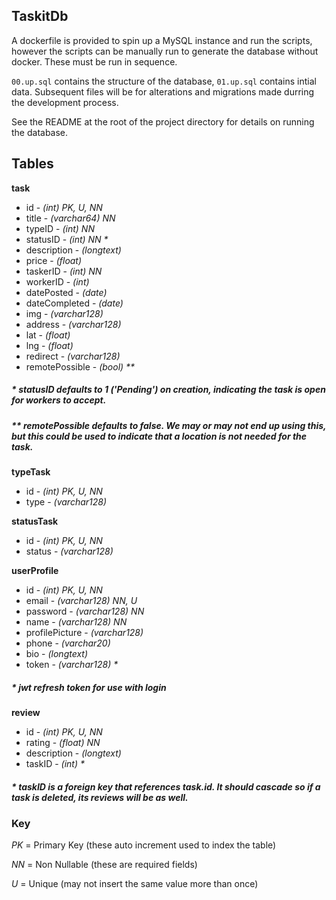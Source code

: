 ## TaskitDb

A dockerfile is provided to spin up a MySQL instance and run the scripts, however the scripts can be manually run to generate the database without docker. These must be run in sequence.

`00.up.sql` contains the structure of the database, `01.up.sql` contains intial data. Subsequent files will be for alterations and migrations made durring the development process.

See the README at the root of the project directory for details on running the database.

## Tables
**task**
* id - _(int) PK, U, NN_
* title - _(varchar64) NN_
* typeID - _(int) NN_
* statusID - _(int) NN *_
* description - _(longtext)_
* price - _(float)_
* taskerID - _(int) NN_
* workerID - _(int)_
* datePosted - _(date)_
* dateCompleted - _(date)_
* img - _(varchar128)_
* address - _(varchar128)_
* lat - _(float)_
* lng - _(float)_
* redirect - _(varchar128)_
* remotePossible - _(bool) **_

##### \* statusID defaults to 1 ('Pending') on creation, indicating the task is open for workers to accept.
##### \** remotePossible defaults to false. We may or may not end up using this, but this could be used to indicate that a location is not needed for the task.

**typeTask**
* id - _(int) PK, U, NN_
* type - _(varchar128)_

**statusTask**
* id - _(int) PK, U, NN_
* status - _(varchar128)_

**userProfile**
* id - _(int) PK, U, NN_
* email - _(varchar128) NN, U_
* password - _(varchar128) NN_
* name - _(varchar128) NN_
* profilePicture - _(varchar128)_
* phone - _(varchar20)_
* bio - _(longtext)_
* token - _(varchar128) *_

##### \* jwt refresh token for use with login 

**review**
* id - _(int) PK, U, NN_
* rating - _(float) NN_
* description - _(longtext)_
* taskID - _(int) *_

##### \* taskID is a foreign key that references task.id. It should cascade so if a task is deleted, its reviews will be as well.


### Key
_PK_ = Primary Key (these auto increment used to index the table)

_NN_ = Non Nullable (these are required fields)

_U_ = Unique (may not insert the same value more than once)